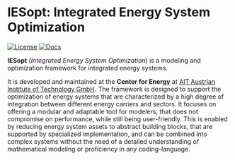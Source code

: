 # IESopt: Integrated Energy System Optimization

[![License](https://img.shields.io/github/license/ait-energy/IESopt.jl)](LICENSE)
[![Docs](https://img.shields.io/badge/docs-stable-blue.svg)](https://ait-energy.github.io/iesopt-py/)

**IESopt** (_Integrated Energy System Optimization_) is a modeling and optimization framework for integrated energy
systems.

It is developed and maintained at the **Center for Energy** at
[AIT Austrian Institute of Technology GmbH](https://www.ait.ac.at/). The framework is designed to support the
optimization of energy systems that are characterized by a high degree of integration between different energy carriers
and sectors. It focuses on offering a modular and adaptable tool for modelers, that does not compromise on performance,
while still being user-friendly. This is enabled by reducing energy system assets to abstract building blocks, that are
supported by specialized implementation, and can be combined into complex systems without the need of a detailed
understanding of mathematical modeling or proficiency in any coding-language.

<!--
## Development

Run the following to locally check the code:

```bash
ruff check src/ tests/ docs/conf.py
black src/ tests/ docs/conf.py
codespell src/ tests/
```
-->
